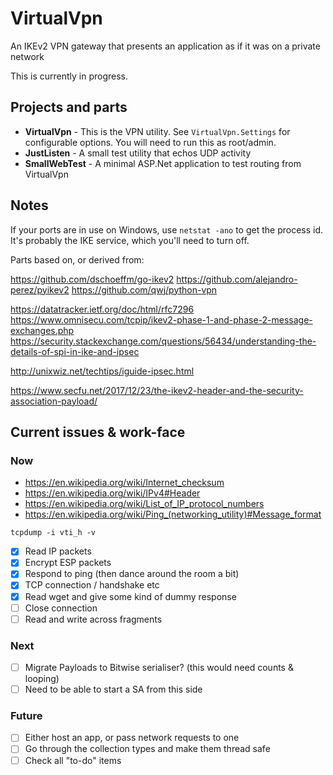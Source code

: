 # VirtualVpn

An IKEv2 VPN gateway that presents an application as if it was on a private network

This is currently in progress.

## Projects and parts

- **VirtualVpn** - This is the VPN utility. See `VirtualVpn.Settings` for configurable options. You will need to run this as root/admin.
- **JustListen** - A small test utility that echos UDP activity
- **SmallWebTest** - A minimal ASP.Net application to test routing from VirtualVpn

## Notes

If your ports are in use on Windows, use `netstat -ano` to get the
process id. It's probably the IKE service, which you'll need to turn off.

Parts based on, or derived from:

https://github.com/dschoeffm/go-ikev2
https://github.com/alejandro-perez/pyikev2
https://github.com/qwj/python-vpn

https://datatracker.ietf.org/doc/html/rfc7296
https://www.omnisecu.com/tcpip/ikev2-phase-1-and-phase-2-message-exchanges.php
https://security.stackexchange.com/questions/56434/understanding-the-details-of-spi-in-ike-and-ipsec

http://unixwiz.net/techtips/iguide-ipsec.html

https://www.secfu.net/2017/12/23/the-ikev2-header-and-the-security-association-payload/

## Current issues & work-face

### Now

- https://en.wikipedia.org/wiki/Internet_checksum
- https://en.wikipedia.org/wiki/IPv4#Header
- https://en.wikipedia.org/wiki/List_of_IP_protocol_numbers
- https://en.wikipedia.org/wiki/Ping_(networking_utility)#Message_format

`tcpdump -i vti_h -v`

- [x] Read IP packets
- [x] Encrypt ESP packets
- [x] Respond to ping (then dance around the room a bit)
- [x] TCP connection / handshake etc
- [x] Read wget and give some kind of dummy response
- [ ] Close connection
- [ ] Read and write across fragments

### Next

- [ ] Migrate Payloads to Bitwise serialiser? (this would need counts & looping)
- [ ] Need to be able to start a SA from this side

### Future

- [ ] Either host an app, or pass network requests to one
- [ ] Go through the collection types and make them thread safe
- [ ] Check all "to-do" items